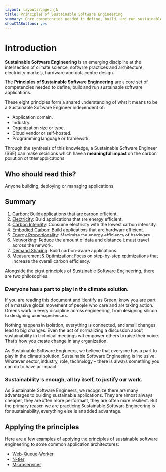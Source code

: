```yaml
---
layout: layouts/page.njk
title: Principles of Sustainable Software Engineering
summary: Core competencies needed to define, build, and run sustainable software applications
showCTAButtons: yes
---
```

# Introduction

**Sustainable Software Engineering** is an emerging discipline at the intersection of climate science, software practices and architecture, electricity markets, hardware and data centre design. 

The **Principles of Sustainable Software Engineering** are a core set of competencies needed to define, build and run sustainable software applications. 

These eight principles form a shared understanding of what it means to be a Sustainable Software Engineer independent of:

*   Application domain.
*   Industry.
*   Organization size or type.
*   Cloud vendor or self-hosted.
*   Programming language or framework.

Through the synthesis of this knowledge, a Sustainable Software Engineer (SSE) can make decisions which have a **meaningful impact** on the carbon pollution of their applications.

## Who should read this?

Anyone building, deploying or managing applications.

## Summary

1. [Carbon](principles/carbon/): Build applications that are carbon efficient.
2. [Electricity](principles/electricity/): Build applications that are energy efficient.
3. [Carbon Intensity](principles/carbon-intensity/): Consume electricity with the lowest carbon intensity.
4. [Embodied Carbon](principles/embodied-carbon/): Build applications that are hardware efficient.
5. [Energy Proportionality](principles/energy-proportionality/): Maximize the energy efficiency of hardware.
6. [Networking](principles/networking/): Reduce the amount of data and distance it must travel across the network.
7. [Demand Shaping](principles/demand-shaping/): Build carbon-aware applications.
8. [Measurement & Optimization](principles/measurement/): Focus on step-by-step optimizations that increase the overall carbon efficiency.

Alongside the eight principles of Sustainable Software Engineering, there are two philosophies.

### Everyone has a part to play in the climate solution.

If you are reading this document and identify as Green, know you are part of a massive global movement of people who care and are taking action. Greens work in every discipline across engineering, from designing silicon to designing user experiences.

Nothing happens in isolation, everything is connected, and small changes lead to big changes. Even the act of normalizing a discussion about sustainability in technical meetings will empower others to raise their voice. That’s how you create change in any organization.

As Sustainable Software Engineers, we believe that everyone has a part to play in the climate solution. Sustainable Software Engineering is inclusive. Whatever sector, industry, role, technology – there is always something you can do to have an impact.

### Sustainability is enough, all by itself, to justify our work.

As Sustainable Software Engineers, we recognize there are many advantages to building sustainable applications. They are almost always cheaper, they are often more performant, they are often more resilient. But the primary reason we are practicing Sustainable Software Engineering is for sustainability, everything else is an added advantage. 

## Applying the principles

Here are a few examples of applying the principles of sustainable software engineering to some common application architectures:

* [Web-Queue-Worker](principles/applied/web-queue-worker/)
* [N-tier](principles/applied/n-tier/)
* [Microservices](principles/applied/microservices/)